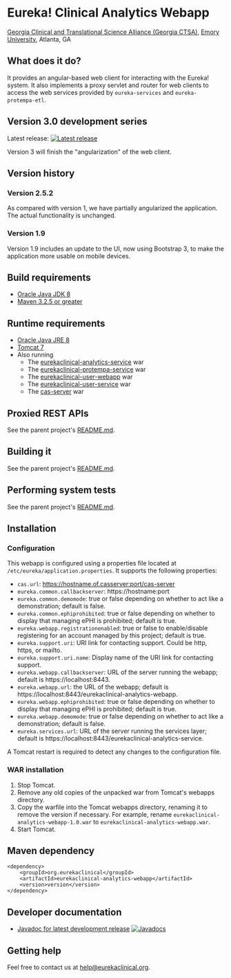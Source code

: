 # Eureka! Clinical Analytics Webapp
[Georgia Clinical and Translational Science Alliance (Georgia CTSA)](http://www.georgiactsa.org), [Emory University](http://www.emory.edu), Atlanta, GA

## What does it do?
It provides an angular-based web client for interacting with the Eureka! system. It also implements a proxy servlet and router for web clients to access the web services provided by `eureka-services` and `eureka-protempa-etl`.

## Version 3.0 development series
Latest release: [![Latest release](https://maven-badges.herokuapp.com/maven-central/org.eurekaclinical/eurekaclinical-analytics-webapp/badge.svg)](https://maven-badges.herokuapp.com/maven-central/org.eurekaclinical/eurekaclinical-analytics-webapp)

Version 3 will finish the "angularization" of the web client.

## Version history
### Version 2.5.2
As compared with version 1, we have partially angularized the application. The actual functionality is unchanged.

### Version 1.9
Version 1.9 includes an update to the UI, now using Bootstrap 3, 
to make the application more usable on mobile devices.  

## Build requirements
* [Oracle Java JDK 8](http://www.oracle.com/technetwork/java/javase/overview/index.html)
* [Maven 3.2.5 or greater](https://maven.apache.org)

## Runtime requirements
* [Oracle Java JRE 8](http://www.oracle.com/technetwork/java/javase/overview/index.html)
* [Tomcat 7](https://tomcat.apache.org)
* Also running
  * The [eurekaclinical-analytics-service](https://github.com/eurekaclinical/eurekaclinical-analytics-service) war
  * The [eurekaclinical-protempa-service](https://github.com/eurekaclinical/eurekaclinical-protempa-service) war
  * The [eurekaclinical-user-webapp](https://github.com/eurekaclinical/eurekaclinical-user-webapp) war
  * The [eurekaclinical-user-service](https://github.com/eurekaclinical/eurekaclinical-user-service) war
  * The [cas-server](https://github.com/eurekaclinical/cas) war

## Proxied REST APIs
See the parent project's [README.md](https://github.com/eurekaclinical/eureka/blob/master/README.md).

## Building it
See the parent project's [README.md](https://github.com/eurekaclinical/eureka/blob/master/README.md).

## Performing system tests
See the parent project's [README.md](https://github.com/eurekaclinical/eureka/blob/master/README.md).

## Installation
### Configuration
This webapp is configured using a properties file located at `/etc/eureka/application.properties`. It supports the following properties:
* `cas.url`: https://hostname.of.casserver:port/cas-server
* `eureka.common.callbackserver`: https://hostname:port
* `eureka.common.demomode`: true or false depending on whether to act like a demonstration; default is false.
* `eureka.common.ephiprohibited`: true or false depending on whether to display that managing ePHI is prohibited; default is true.
* `eureka.webapp.registrationenabled`: true or false to enable/disable registering for an account managed by this project; default is true.
* `eureka.support.uri`: URI link for contacting support. Could be http, https, or mailto.
* `eureka.support.uri.name`: Display name of the URI link for contacting support.
* `eureka.webapp.callbackserver`: URL of the server running the webapp; default is https://localhost:8443.
* `eureka.webapp.url`: the URL of the webapp; default is https://localhost:8443/eurekaclinical-analytics-webapp.
* `eureka.webapp.ephiprohibited`: true or false depending on whether to display that managing ePHI is prohibited; default is true.
* `eureka.webapp.demomode`: true or false depending on whether to act like a demonstration; default is false.
* `eureka.services.url`: URL of the server running the services layer; default is https://localhost:8443/eurekaclinical-analytics-service.

A Tomcat restart is required to detect any changes to the configuration file.

### WAR installation
1) Stop Tomcat.
2) Remove any old copies of the unpacked war from Tomcat's webapps directory.
3) Copy the warfile into the Tomcat webapps directory, renaming it to remove the version if necessary. For example, rename `eurekaclinical-analytics-webapp-1.0.war` to `eurekaclinical-analytics-webapp.war`.
4) Start Tomcat.

## Maven dependency
```
<dependency>
    <groupId>org.eurekaclinical</groupId>
    <artifactId>eurekaclinical-analytics-webapp</artifactId>
    <version>version</version>
</dependency>
```

## Developer documentation
* [Javadoc for latest development release](http://javadoc.io/doc/org.eurekaclinical/eurekaclinical-analytics-webapp) [![Javadocs](http://javadoc.io/badge/org.eurekaclinical/eurekaclinical-analytics-webapp.svg)](http://javadoc.io/doc/org.eurekaclinical/eurekaclinical-analytics-webapp)

## Getting help
Feel free to contact us at help@eurekaclinical.org.

